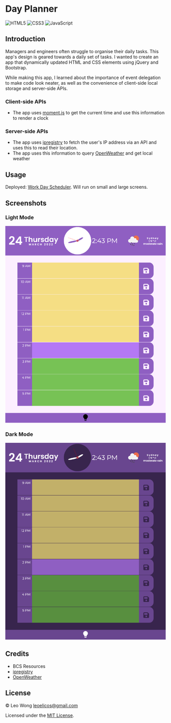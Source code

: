 # Day Planner

![HTML5](https://img.shields.io/badge/html5-%23E34F26.svg?style=for-the-badge&logo=html5&logoColor=white) ![CSS3](https://img.shields.io/badge/css3-%231572B6.svg?style=for-the-badge&logo=css3&logoColor=white) ![JavaScript](https://img.shields.io/badge/javascript-%23323330.svg?style=for-the-badge&logo=javascript&logoColor=%23F7DF1E)

## Introduction

Managers and engineers often struggle to organise their daily tasks. This app's design is geared towards a daily set of tasks. I wanted to create an app that dynamically updated HTML and CSS elements using jQuery and Bootstrap.

While making this app, I learned about the importance of event delegation to make code look neater, as well as the convenience of client-side local storage and server-side APIs.

### Client-side APIs

-  The app uses [moment.js](https://momentjs.com/) to get the current time and use this information to render a clock

### Server-side APIs

-  The app uses [ipregistry](https://ipregistry.co) to fetch the user's IP address via an API and uses this to read their location.
-  The app uses this information to query [OpenWeather](https://openweathermap.org/api) and get local weather

## Usage

Deployed: [Work Day Scheduler](https://leoelicos.github.io/bcs-05-day-planner/). Will run on small and large screens.

## Screenshots

### Light Mode

![Screenshot of Page: Splash](./Screenshots/light.png)

### Dark Mode

![Screenshot of Page: Splash](./Screenshots/dark.png)

## Credits

-  BCS Resources
-  [ipregistry](ipregistry.co)
-  [OpenWeather](https://openweathermap.org/api)

## License

&copy; Leo Wong <leoelicos@gmail.com>

Licensed under the [MIT License](./LICENSE).
